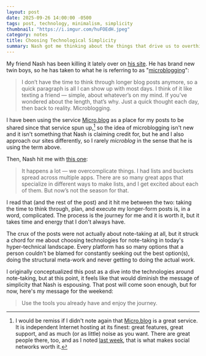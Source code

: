 ```yaml
---
layout: post
date: 2025-09-26 14:00:00 -0500
tags: post, technology, minimalism, simplicity
thumbnail: "https://i.imgur.com/huFOEdH.jpeg"
category: notes
title: Choosing Technological Simplicity
summary: Nash got me thinking about the things that drive us to overthink or overcomplicate our technology setups. 
--- 
```


My friend Nash has been killing it lately over on [his site](https://nashp.com). He has brand new twin boys, so he has taken to what he is referring to as "[microblogging](https://nashp.com/microblogging)":

> I don’t have the time to think through longer blog posts anymore, so a quick paragraph is all I can show up with most days. I think of it like texting a friend — simple, about whatever’s on my mind. If you’ve wondered about the length, that’s why. Just a quick thought each day, then back to reality. Microblogging.

I have been using the service [Micro.blog](https://micro.blog/jayray) as a place for my posts to be shared since that service spun up,[^1] so the idea of microblogging isn't new and it isn't something that Nash is claiming credit for, but he and I also approach our sites differently, so I rarely *microblog* in the sense that he is using the term above.

Then, Nash hit me with [this one](https://nashp.com/eit):

> It happens a lot — we overcomplicate things. I had lists and buckets spread across multiple apps. There are so many great apps that specialize in different ways to make lists, and I get excited about each of them. But now’s not the season for that.

I read that (and the rest of the post) and it hit me between the two: taking the time to think through, plan, and execute my longer-form posts is, in a word, complicated. The process is the journey for me and it is worth it, but it takes time and energy that I don't always have.

The crux of the posts were not actually about note-taking at all, but it struck a chord for me about choosing technologies for note-taking in today's hyper-technical landscape. Every platform has so many options that a person couldn't be blamed for constantly seeking out the best option(s), doing the structural meta-work and never getting to doing the actual work.

I originally conceptualized this post as a dive into the technologies around note-taking, but at this point, it feels like that would diminish the message of simplicity that Nash is espousing. That post will come soon enough, but for now, here's my message for the weekend:

> Use the tools you already have and enjoy the journey.

[^1]: I would be remiss if I didn't note again that [Micro.blog](https://micro.blog) is a great service. It is independent Internet hosting at its finest: great features, great support, and as much (or as little) noise as you want. There are great people there, too, and as I noted [last week](https://engineeredeloquence.com/2025/09/a-loss-of-connection), that is what makes social networks worth it.